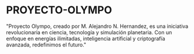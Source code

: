 # PROYECTO-OLYMPO
 "Proyecto Olympo, creado por M. Alejandro N. Hernandez, es una iniciativa revolucionaria en ciencia, tecnología y simulación planetaria. Con un enfoque en energías ilimitadas, inteligencia artificial y criptografía avanzada, redefinimos el futuro." 
